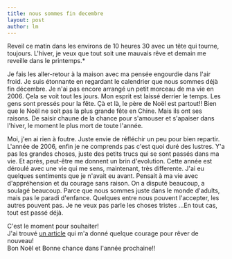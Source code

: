 ```yaml
---
title: nous sommes fin decembre 
layout: post
author: lm
---
```

<p>Reveil ce matin dans les environs de 10 heures 30 avec un tête qui tourne, toujours. L&#39;hiver, je veux que tout soit une mauvais rêve et demain me reveille dans le printemps.* </p>
<p>Je fais les aller-retour à la maison avec ma pensée engourdie dans l&#39;air froid. Je suis étonnante en regardant le calendrier que nous sommes déjà fin décembre. Je n&#39;ai pas encore arrangé un petit morceau de ma vie en 2006. Çela se voit tout les jours. Mon esprit est laissé derrier le temps. Les gens sont pressés pour la fête. Çà et là, le père de Noël est partout!! Bien que le Noël ne soit pas la plus grande fête en Chine. Mais ils ont ses raisons. De saisir chaune de la chance pour s&#39;amouser et s&#39;apaiser dans l&#39;hiver, le moment le plus mort de toute l&#39;année. </p>
<p>Moi, j&#39;en ai rien à foutre. Juste envie de réfléchir un peu pour bien repartir.<br />L&#39;année de 2006, enfin je ne comprends pas c&#39;est quoi duré des lustres. Y&#39;a pas les grandes choses, juste des petits trucs qui se sont passés dans ma vie. Et après, peut-être me donnent un brin d&#39;evolution. Cette année est déroulé avec une vie qui me sens, maintenant, très differente. J&#39;ai eu quelques sentiments que je n&#39;avait eu avant. Pensait à ma vie avec d&#39;appréhension et du courage sans raison. On a disputé beaucoup, a soulagé beaucoup. Parce que nous sommes juste dans le monde d&#39;adults, mais pas le paradi d&#39;enfance. Quelques entre nous pouvent l&#39;accepter, les autres pouvent pas. Je ne veux pas parle les choses tristes ...En tout cas, tout est passé déjà.</p>
<p>C&#39;est le moment pour souhaiter! <br />J&#39;ai trouvé <a href="http://www.jolikiwi.com/?p=325" title="http://www.jolikiwi.com/?p=325">un article</a> qui m&#39;a donné quelque courage pour rêver de nouveau!<br />Bon Noël et Bonne chance dans l&#39;année prochaine!!</p>

